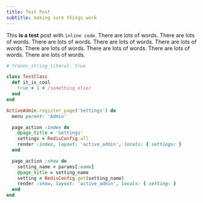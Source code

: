 ```yaml
---
title: Test Post
subtitle: making sure things work
---
```


This **is a test** post with `inline code`.
There are lots of words.
There are lots of words.
There are lots of words.
There are lots of words.
There are lots of words.
There are lots of words.
There are lots of words.
There are lots of words.
There are lots of words.

```rb
# frozen_string_literal: true

class TestClass
  def it_is_cool
    true + 1 + /something else/
  end
end

ActiveAdmin.register_page('Settings') do
  menu parent: 'Admin'

  page_action :index do
    @page_title = 'Settings'
    settings = RedisConfig.all
    render :index, layout: 'active_admin', locals: { settings: }
  end

  page_action :show do
    setting_name = params[:name]
    @page_title = setting_name
    setting = RedisConfig.get(setting_name)
    render :show, layout: 'active_admin', locals: { setting: }
  end
end
```
